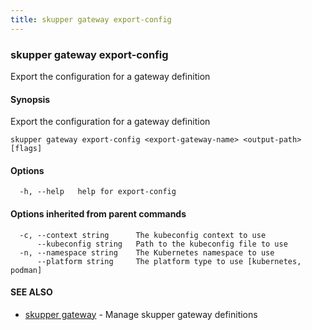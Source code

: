 ```yaml
---
title: skupper gateway export-config
---
```

### skupper gateway export-config

Export the configuration for a gateway definition

#### Synopsis

Export the configuration for a gateway definition

```
skupper gateway export-config <export-gateway-name> <output-path> [flags]
```

#### Options

```
  -h, --help   help for export-config
```

#### Options inherited from parent commands

```
  -c, --context string      The kubeconfig context to use
      --kubeconfig string   Path to the kubeconfig file to use
  -n, --namespace string    The Kubernetes namespace to use
      --platform string     The platform type to use [kubernetes, podman]
```

#### SEE ALSO

* [skupper gateway](skupper_gateway.html)	 - Manage skupper gateway definitions

<!-- ###### Auto generated by spf13/cobra on 1-Feb-2024
 -->